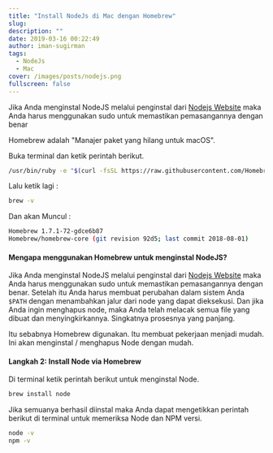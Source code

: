 ```yaml
---
title: "Install NodeJs di Mac dengan Homebrew"
slug:
description: ""
date: 2019-03-16 00:22:49
author: iman-sugirman
tags:
  - NodeJs
  - Mac
cover: /images/posts/nodejs.png
fullscreen: false
---
```

Jika Anda menginstal NodeJS melalui penginstal dari [Nodejs Website](https://nodejs.org) maka Anda harus menggunakan sudo untuk memastikan pemasangannya dengan benar


Homebrew adalah "Manajer paket yang hilang untuk macOS".

Buka terminal dan ketik perintah berikut.

``` bash
/usr/bin/ruby -e "$(curl -fsSL https://raw.githubusercontent.com/Homebrew/install/master/install)"
```
Lalu ketik lagi :
```bash
brew -v
```
Dan akan Muncul :

```bash
Homebrew 1.7.1-72-gdce6b87
Homebrew/homebrew-core (git revision 92d5; last commit 2018-08-01)
```
#### Mengapa menggunakan Homebrew untuk menginstal NodeJS?

Jika Anda menginstal NodeJS melalui penginstal dari [Nodejs Website](https://nodejs.org) maka Anda harus menggunakan sudo untuk memastikan pemasangannya dengan benar. Setelah itu Anda harus membuat perubahan dalam sistem Anda `$PATH` dengan menambahkan jalur dari node yang dapat dieksekusi. Dan jika Anda ingin menghapus node, maka Anda telah melacak semua file yang dibuat dan menyingkirkannya. Singkatnya prosesnya yang panjang.

Itu sebabnya Homebrew digunakan. Itu membuat pekerjaan menjadi mudah. Ini akan menginstal / menghapus Node dengan mudah.

#### Langkah 2: Install Node via Homebrew

Di terminal ketik perintah berikut untuk menginstal Node.

``` bash
brew install node
```
Jika semuanya berhasil diinstal maka Anda dapat mengetikkan perintah berikut di terminal untuk memeriksa Node dan NPM versi.
``` bash
node -v
npm -v
```

